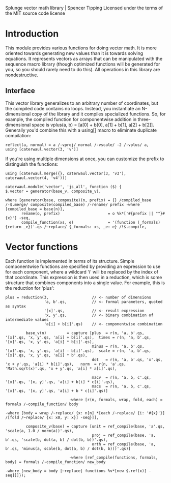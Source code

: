 Splunge vector math library | Spencer Tipping
Licensed under the terms of the MIT source code license

# Introduction

This module provides various functions for doing vector math. It is more oriented towards generating new values than it is towards solving equations. It represents vectors as arrays that can be
manipulated with the sequence macro library (though optimized functions will be generated for you, so you should rarely need to do this). All operations in this library are nondestructive.

## Interface

This vector library generalizes to an arbitrary number of coordinates, but the compiled code contains no loops. Instead, you instantiate an N-dimensional copy of the library and it compiles specialized
functions. So, for example, the compiled function for componentwise addition in three-dimensional space is vplus(a, b) = [a[0] + b[0], a[1] + b[1], a[2] + b[2]]. Generally you'd combine this with a
using[] macro to eliminate duplicate compilation:

    reflect(a, normal) = a /-vproj/ normal /-vscale/ -2 /-vplus/ a,
    using [caterwaul.vector(3, 'v')]

If you're using multiple dimensions at once, you can customize the prefix to distinguish the functions:

    using [caterwaul.merge({}, caterwaul.vector(3, 'v3'), caterwaul.vector(4, 'v4'))]

    caterwaul.module('vector', 'js_all', function ($) {
    $.vector = generator(base_v, composite_v),

    where [generator(base, composite)(n, prefix) = {} /compiled_base /-$.merge/ composite(compiled_base) /-rename/ prefix -where [compiled_base = base(n)],
           rename(o, prefix)                     = o %k*['#{prefix || ""}#{x}'] -seq,
           compile_function(xs, e)               = '(function (_formals) {return _e})'.qs /~replace/ {_formals: xs, _e: e} /!$.compile,

# Vector functions

Each function is implemented in terms of its structure. Simple componentwise functions are specified by providing an expression to use for each component, where a wildcard 'i' will be replaced by the
index of that coordinate. This expression is then used in a reduction, which is some structure that combines components into a single value. For example, this is the reduction for 'plus':

    plus = reduction(3,                   // <- number of dimensions
                     'a, b'.qs,           // <- formal parameters, quoted as syntax
                     '[x]'.qs,            // <- result expression
                     'x, y'.qs,           // <- binary combination of intermediate values
                     'a[i] + b[i]'.qs)    // <- componentwise combination

             base_v(n)         = capture [plus  = r(n, 'a, b'.qs, '[x]'.qs, 'x, y'.qs, 'a[i] + b[i]'.qs),  times = r(n, 'a, b'.qs, '[x]'.qs, 'x, y'.qs, 'a[i] * b[i]'.qs),
                                          minus = r(n, 'a, b'.qs, '[x]'.qs, 'x, y'.qs, 'a[i] - b[i]'.qs),  scale = r(n, 'a, b'.qs, '[x]'.qs, 'x, y'.qs, 'a[i] * b'.qs),
                                          dot   = r(n, 'a, b'.qs, 'x'.qs, 'x + y'.qs, 'a[i] * b[i]'.qs),   norm  = r(n, 'a'.qs, 'Math.sqrt(x)'.qs, 'x + y'.qs, 'a[i] * a[i]'.qs),

                                          macv  = r(n, 'a, b, c'.qs, '[x]'.qs, '[x, y]'.qs, 'a[i] + b[i] * c[i]'.qs),
                                          macs  = r(n, 'a, b, c'.qs, '[x]'.qs, '[x, y]'.qs, 'a[i] + b * c[i]'.qs)]

                                -where [r(n, formals, wrap, fold, each) = formals /-compile_function/ body
                                                                          -where [body = wrap /~replace/ {x: n[n] *[each /~replace/ {i: '#{x}'}] /[fold /~replace/ {x: x0, y: x}] -seq}]],

             composite_v(base) = capture [unit = ref_compile(base, 'a'.qs,    'scale(a, 1.0 / norm(a))'.qs),
                                          proj = ref_compile(base, 'a, b'.qs, 'scale(b, dot(a, b) / dot(b, b))'.qs),
                                          orth = ref_compile(base, 'a, b'.qs, 'minus(a, scale(b, dot(a, b) / dot(b, b)))'.qs)]

                                -where [ref_compile(functions, formals, body) = formals /-compile_function/ new_body
                                                                                -where [new_body = body |~replace| functions %v*[new $.ref(x)] -seq]]]});